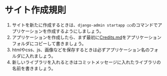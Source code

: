 # サイト作成規則

1. サイトを新たに作成するときは、`django-admin startapp ○○`のコマンドでアプリケーションを作成するようにしましょう。
1. アプリケーションを作成したら、まず最初に[Credits.md](./Credits.md)をアプリケーションフォルダにコピーして書きましょう。
1. htmlやcss、js、画像などを保存するときは必ずアプリケーション名のフォルダに入れましょう。
1. 新しいライブラリを入れるときはコミットメッセージに入れたライブラリの名前を書きましょう。